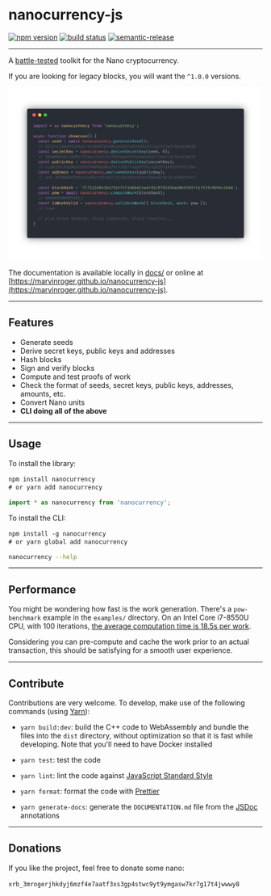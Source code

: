 # nanocurrency-js

[![npm version](https://img.shields.io/npm/v/nanocurrency.svg)](https://www.npmjs.com/package/nanocurrency)
[![build status](https://travis-ci.org/marvinroger/nanocurrency-js.svg?branch=master)](https://travis-ci.org/marvinroger/nanocurrency-js)
[![semantic-release](https://img.shields.io/badge/%20%20%F0%9F%93%A6%F0%9F%9A%80-semantic--release-e10079.svg)](https://github.com/semantic-release/semantic-release)

---

A [battle-tested](__tests__) toolkit for the Nano cryptocurrency.

If you are looking for legacy blocks, you will want the `^1.0.0` versions.

![Code showcase](showcase.png)

The documentation is available locally in [docs/](docs/) or online at [https://marvinroger.github.io/nanocurrency-js](https://marvinroger.github.io/nanocurrency-js).

---

## Features

- Generate seeds
- Derive secret keys, public keys and addresses
- Hash blocks
- Sign and verify blocks
- Compute and test proofs of work
- Check the format of seeds, secret keys, public keys, addresses, amounts, etc.
- Convert Nano units
- **CLI doing all of the above**

---

## Usage

To install the library:

```
npm install nanocurrency
# or yarn add nanocurrency
```

```js
import * as nanocurrency from 'nanocurrency';
```

To install the CLI:

```
npm install -g nanocurrency
# or yarn global add nanocurrency
```

```bash
nanocurrency --help
```

---

## Performance

You might be wondering how fast is the work generation. There's a `pow-benchmark` example in the `examples/` directory.
On an Intel Core i7-8550U CPU, with 100 iterations, [the average computation time is 18.5s per work](https://gist.github.com/marvinroger/5181d213df1306fe2f7af0578d365aa3).

Considering you can pre-compute and cache the work prior to an actual transaction, this should be satisfying for a smooth user experience.

---

## Contribute

Contributions are very welcome. To develop, make use of the following commands (using [Yarn](https://yarnpkg.com)):

- `yarn build:dev`: build the C++ code to WebAssembly and bundle the files into the `dist` directory, without optimization so that it is fast while developing. Note that you'll need to have Docker installed

- `yarn test`: test the code

- `yarn lint`: lint the code against [JavaScript Standard Style](https://standardjs.com)

- `yarn format`: format the code with [Prettier](https://prettier.io)

- `yarn generate-docs`: generate the `DOCUMENTATION.md` file from the [JSDoc](http://usejsdoc.org) annotations

---

## Donations

If you like the project, feel free to donate some nano:

`xrb_3mrogerjhkdyj6mzf4e7aatf3xs3gp4stwc9yt9ymgasw7kr7g17t4jwwwy8`
